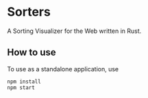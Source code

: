 # Sorters

A Sorting Visualizer for the Web written in Rust.

## How to use
To use as a standalone application, use
```
npm install
npm start
```
